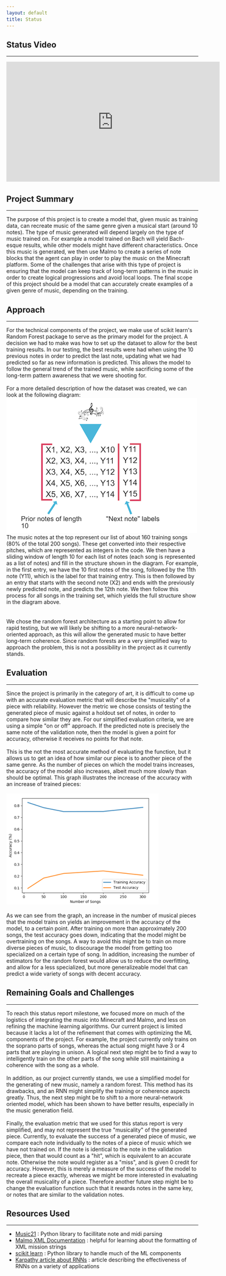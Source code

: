 ```yaml
---
layout: default
title: Status
---
```


## Status Video
------------------
<iframe width="560" height="315" src="https://www.youtube.com/embed/03MXh7EjNok" frameborder="0" allow="accelerometer; autoplay; encrypted-media; gyroscope; picture-in-picture" allowfullscreen></iframe>

## Project Summary
------------------
The purpose of this project is to create a model that, given music as training data, can recreate music of the same genre given a musical start (around 10 notes). The type of music generated will depend largely on the type of music trained on. For example a model trained on Bach will yield Bach-esque results, while other models might have different characteristics. Once this music is generated, we then use Malmo to create a series of note blocks that the agent can play in order to play the music on the Minecraft platform. Some of the challenges that arise with this type of project is ensuring that the model can keep track of long-term patterns in the music in order to create logical progressions and avoid local loops. The final scope of this project should be a model that can accurately create examples of a given genre of music, depending on the training.

## Approach
-----------
For the technical components of the project, we make use of scikit learn's Random Forest package to serve as the primary model for the project. A decision we had to make was how to set up the dataset to allow for the best training results. In our testing, the best results were had when using the 10 previous notes in order to predict the last note, updating what we had predicted so far as new information is predicted. This allows the model to follow the general trend of the trained music, while sacrificing some of the long-term pattern awareness that we were shooting for.
<br><br>
For a more detailed description of how the dataset was created, we can look at the following diagram: 
![training graph](dataset_diagram.png)
The music notes at the top represent our list of about 160 training songs (80% of the total 200 songs). These get converted into their respective pitches, which are represented as integers in the code. We then have a sliding window of length 10 for each list of notes (each song is represented as a list of notes) and fill in the structure shown in the diagram. For example, in the first entry, we have the 10 first notes of the song, followed by the 11th note (Y11), which is the label for that training entry. This is then followed by an entry that starts with the second note (X2) and ends with the previously newly predicted note, and predicts the 12th note. We then follow this process for all songs in the training set, which yields the full structure show in the diagram above.  
<br><br>
We chose the random forest architecture as a starting point to allow for rapid testing, but we will likely be shifting to a more neural-network-oriented approach, as this will allow the generated music to have better long-term coherence. Since random forests are a very simplified way to approach the problem, this is not a possibility in the  project as it currently stands. 

## Evaluation
-------------
Since the project is primarily in the category of art, it is difficult to come up with an accurate evaluation metric that will describe the "musicality" of a piece with reliability. However the metric we chose consists of testing the generated piece of music against a holdout set of notes, in order to compare how similar they are. For our simplified evaluation criteria, we are using a simple "on or off" approach. If the predicted note is precisely the same note of the validation note, then the model is given a point for accuracy, otherwise it receives no points for that note. 
<br><br>
This is the not the most accurate method of evaluating the function, but it allows us to get an idea of how similar our piece is to another piece of the same genre. As the number of pieces on which the model trains increases, the accuracy of the model also increases, albeit much more slowly than should be optimal. This graph illustrates the increase of the accuracy with an increase of trained pieces:
<br><br>
![training graph](Training_graph.png)
<br><br>
As we can see from the graph, an increase in the number of musical pieces that the model trains on yields an improvement in the accuracy of the model, to a certain point. After training on more than approximately 200 songs, the test accuracy goes down, indicating that the model might be overtraining on the songs. A way to avoid this might be to train on more diverse pieces of music, to discourage the model from getting too specialized on a certain type of song. In addition, increasing the number of estimators for the random forest would allow us to reduce the overfitting, and allow for a less specialized, but more generalizeable model that can predict a wide variety of songs with decent accuracy.

## Remaining Goals and Challenges
---------------------------------
To reach this status report milestone, we focused more on much of the logistics of integrating the music into Minecraft and Malmo, and less on refining the machine learning algorithms. Our current project is limited because it lacks a lot of the refinement that comes with optimizing the ML components of the project. For example, the project currently only trains on the soprano parts of songs, whereas the actual song might have 3 or 4 parts that are playing in unison. A logical next step might be to find a way to intelligently train on the other parts of the song while still maintaining a coherence with the song as a whole.
<br><br>
In addition, as our project currently stands, we use a simplified model for the generating of new music, namely a random forest. This method has its drawbacks, and an RNN might simplify the training or coherence aspects greatly. Thus, the next step might be to shift to a more neural-network oriented model, which has been shown to have better results, especially in the music generation field.
<br><br>
Finally, the evaluation metric that we used for this status report is very simplified, and may not represent the true "musicality" of the generated piece. Currently, to evaluate the success of a generated piece of music, we compare each note individually to the notes of a piece of music which we have not trained on. If the note is identical to the note in the validation piece, then that would count as a "hit", which is equivalent to an accurate note. Otherwise the note would register as a "miss", and is given 0 credit for accuracy. However, this is merely a measure of the success of the model to recreate a piece exactly, whereas we might be more interested in evaluating the overall musicality of a piece. Therefore another future step might be to change the evaluation function such that it rewards notes in the same key, or notes that are similar to the validation notes.

## Resources Used
-----------------
- [Music21](https://web.mit.edu/music21/) : Python library to facillitate note and midi parsing
- [Malmo XML Documentation](https://microsoft.github.io/malmo/0.30.0/Schemas/Types.html) : helpful for learning about the formatting of XML mission strings
- [scikit learn](https://scikit-learn.org/stable/) : Python library to handle much of the ML components
- [Karpathy article about RNNs](http://karpathy.github.io/2015/05/21/rnn-effectiveness/) : article describing the effectiveness of RNNs on a variety of applications
